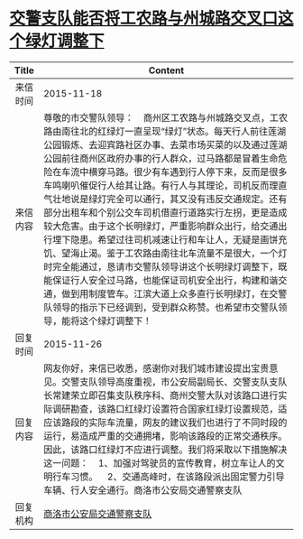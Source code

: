 # [交警支队能否将工农路与州城路交叉口这个绿灯调整下](http://www.shangluo.gov.cn/zmhd/ldxxxx.jsp?urltype=leadermail.LeaderMailContentUrl&wbtreeid=1112&leadermailid=3411)

| Title |                                                                                                                                                                                                                Content                                                                                                                                                                                                                |
|:-----:|---------------------------------------------------------------------------------------------------------------------------------------------------------------------------------------------------------------------------------------------------------------------------------------------------------------------------------------------------------------------------------------------------------------------------------------|
| 来信时间  | 2015-11-18                                                                                                                                                                                                                                                                                                                                                                                                                            |
| 来信内容  | 尊敬的市交警队领导：    商州区工农路与州城路交叉点，工农路由南往北的红绿灯一直呈现“绿灯”状态。每天行人前往莲湖公园锻炼、去迎宾路社区办事、去菜市场买菜的以及通过莲湖公园前往商州区政府办事的行人群众，过马路都是冒着生命危险在车流中横穿马路。很少有车遇到行人停下来，反而是很多车鸣喇叭催促行人给其让路。有行人与其理论，司机反而理直气壮地说是绿灯完全可以通行，其又没有违反交通规定。还有部分出租车和个别公交车司机借直行道路实行左拐，更是造成较大危害。由于这个长明绿灯，严重影响群众出行，给交通出行埋下隐患。希望过往司机减速让行和车让人，无疑是画饼充饥、望海止渴。鉴于工农路由南往北车流量不是很大，一个灯时完全能通过，恳请市交警队领导讲这个长明绿灯调整下，既能保证行人安全过马路，也能保证司机安全出行，构建和谐交通，做到用制度管车。江滨大道上众多直行长明绿灯，在交警队领导的指示下已经调到，受到群众称赞。也希望市交警队领导，能将这个绿灯调整下！ |
| 回复时间  | 2015-11-26                                                                                                                                                                                                                                                                                                                                                                                                                            |
| 回复内容  | 网友你好，来信已收悉，感谢你对我们城市建设提出宝贵意见。交警支队领导高度重视，市公安局副局长、交警支队支队长常建荣立即召集支队秩序科、商州交警大队对该路口进行实际调研勘查，该路口红绿灯设置符合国家红绿灯设置规范，适应该路段的实际车流量，网友的建议我们也进行了不同时段的运行，易造成严重的交通拥堵，影响该路段的正常交通秩序。因此，该路口红绿灯不应进行调整。我们将采取以下措施解决这一问题：    1、加强对驾驶员的宣传教育，树立车让人的文明行车习惯。    2、交通高峰时，在该路段派出固定警力引导车辆、行人安全通行。商洛市公安局交通警察支队                                                                                                                                                        |
| 回复机构  | [商洛市公安局交通警察支队](../../category/agencies/商洛市公安局交通警察支队.md)                                                                                                                                                                                                                                                                                                                                                                               |